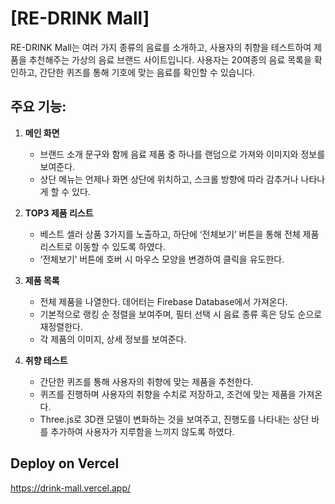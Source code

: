 # [RE-DRINK Mall]
RE-DRINK Mall는 여러 가지 종류의 음료를 소개하고, 사용자의 취향을 테스트하여 제품을 추천해주는 가상의 음료 브랜드 사이트입니다. 사용자는 20여종의 음료 목록을 확인하고, 간단한 퀴즈를 통해 기호에 맞는 음료를 확인할 수 있습니다.


## 주요 기능:
1. **메인 화면**
    - 브랜드 소개 문구와 함께 음료 제품 중 하나를 랜덤으로 가져와 이미지와 정보를 보여준다.
    - 상단 메뉴는 언제나 화면 상단에 위치하고, 스크롤 방향에 따라 감추거나 나타나게 할 수 있다.

2. **TOP3 제품 리스트**
    - 베스트 셀러 상품 3가지를 노출하고, 하단에 ‘전체보기’ 버튼을 통해 전체 제품 리스트로 이동할 수 있도록 하였다.
    - ‘전체보기’ 버튼에 호버 시 마우스 모양을 변경하여 클릭을 유도한다.

3. **제품 목록**
    - 전체 제품을 나열한다. 데어터는 Firebase Database에서 가져온다.
    - 기본적으로 랭킹 순 정렬을 보여주며, 필터 선택 시 음료 종류 혹은 당도 순으로 재정렬한다.
    - 각 제품의 이미지, 상세 정보를 보여준다.

4. **취향 테스트**
    - 간단한 퀴즈를 통해 사용자의 취향에 맞는 제품을 추천한다.
    - 퀴즈를 진행하며 사용자의 취향을 수치로 저장하고, 조건에 맞는 제품을 가져온다.
    - Three.js로 3D캔 모델이 변화하는 것을 보여주고, 진행도를 나타내는 상단 바를 추가하여 사용자가 지루함을 느끼지 않도록 하였다.


## Deploy on Vercel
https://drink-mall.vercel.app/
